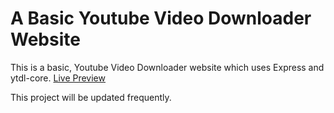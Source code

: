 <h1>A Basic Youtube Video Downloader Website</h1>
<p>This is a basic, Youtube Video Downloader website which uses Express and ytdl-core. <a href="https://utubedownload.glitch.me/">Live Preview</a></p>
<p>This project will be updated frequently.</p>